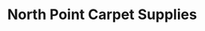---
title: "North Point Carpet Supplies"
url: /newburgh/north-point-carpet-supplies/
shop: Teppiche
---